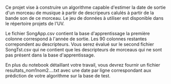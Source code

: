 Ce projet vise à construire un algorithme capable d'estimer la date de sortie d'un morceau de musique à partir de descripeurs calulés à partir de la bande son de ce morceau. Le jeu de données à utiliser est disponible dans le répertoire projets de l'UV.

Le fichier SongApp.csv contient la base d'apprentissage la première colonne correspond à l'année de sortie. Les 90 colonnes restantes correpondent au descripteurs. Vous serez évalué sur le second fichier SongTst.csv qui ne contient que les descripteurs de morceaus qui ne sont pas présent dans la base d'apprentissage.

En plus du notebook détaillant votre travail, vous devrez fournir un fichier resultats_nom1nom2....txt avec une date par ligne correspondant aux prédiction de votre algorithme sur la base de test.
